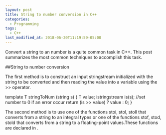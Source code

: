 ```yaml
---
layout: post
title: String to number conversion in C++
categories:
  - Programming
tags:
  - C++
last_modified_at: 2018-06-20T11:19:59-05:00
---
```


Convert a string to an number is a quite common task in C++. This post summarizes the most common techniques to accomplish this task.

##String to number conversion

The first method is to construct an input stringstream initialized with the string to be converted and then reading the value into a variable using the >> operator. 

template <class T> T stringToNum (string s) {
   T value;
   istringstream is(s);
   //set number to 0 if an error occur
   return (is >> value) ? value : 0;
}
  
The second method is to use one of the functions stoi, stol, stoll that converts from a string to an integral types or one of the functions
stof, stod, stold that converts from a string to a floating-point values.These functions are declared in <string>.

